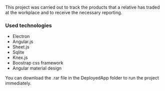 <p>This project was carried out to track the products that a relative has traded at the workplace and to receive the necessary reporting.</p>

<h3>Used technologies</h3>

<ul>
<li>Electron</li>
<li>Angular.js</li>
<li>Sheet.js</li>
<li>Sqlite</li>
<li>Knex.js</li>
<li>Boostrap css framework</li>
<li>Angular material design</li>
</ul>

<p>
You can download the .rar file in the DeployedApp folder to run the project immediately.
</p>
